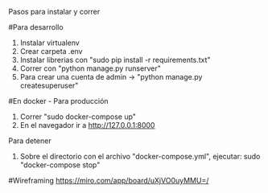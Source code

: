 Pasos para instalar y correr

#Para desarrollo
1. Instalar virtualenv
2. Crear carpeta .env
3. Instalar librerias con "sudo pip install -r requirements.txt"
4. Correr con "python manage.py runserver"
5. Para crear una cuenta de admin -> "python manage.py createsuperuser"


#En docker - Para producción
1. Correr "sudo docker-compose up"
2. En el navegador ir a http://127.0.0.1:8000

Para detener

1. Sobre el directorio con el archivo "docker-compose.yml", ejecutar: sudo "docker-compose stop"

#Wireframing
https://miro.com/app/board/uXjVO0uyMMU=/